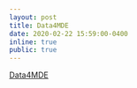 ```yaml
---
layout: post
title: Data4MDE
date: 2020-02-22 15:59:00-0400
inline: true
public: true
---
```


<a href="https://md2manoppello.github.io/Data4MDE">Data4MDE</a>